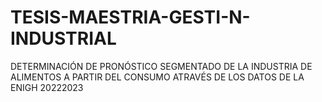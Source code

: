# TESIS-MAESTRIA-GESTI-N-INDUSTRIAL
DETERMINACIÓN DE PRONÓSTICO SEGMENTADO DE LA INDUSTRIA DE ALIMENTOS A PARTIR DEL CONSUMO ATRAVÉS DE LOS DATOS DE LA ENIGH 20222023 

